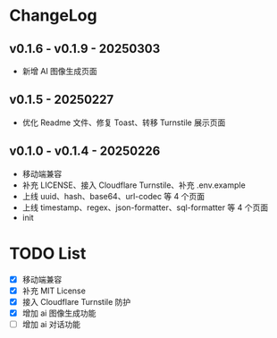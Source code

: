 # ChangeLog

## v0.1.6 - v0.1.9 - 20250303
- 新增 AI 图像生成页面

## v0.1.5 - 20250227
- 优化 Readme 文件、修复 Toast、转移 Turnstile 展示页面

## v0.1.0 - v0.1.4 - 20250226
- 移动端兼容
- 补充 LICENSE、接入 Cloudflare Turnstile、补充 .env.example
- 上线 uuid、hash、base64、url-codec 等 4 个页面
- 上线 timestamp、regex、json-formatter、sql-formatter 等 4 个页面
- init

# TODO List
- [x] 移动端兼容
- [x] 补充 MIT License
- [x] 接入 Cloudflare Turnstile 防护
- [x] 增加 ai 图像生成功能
- [ ] 增加 ai 对话功能